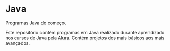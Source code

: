 # Java
Programas Java do começo.

Este repositório contém programas em Java realizado durante aprendizado nos cursos de Java pela Alura.
Contém projetos dos mais básicos aos mais avançados.
